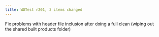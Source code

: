 ```yaml
---
title: WOTest r201, 3 items changed
---
```


Fix problems with header file inclusion after doing a full clean (wiping out the shared built products folder)
